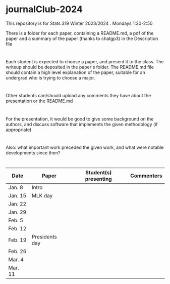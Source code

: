 # journalClub-2024


This repository is for Stats 319 Winter 2023/2024 . Mondays 1:30-2:50

There is a folder for each paper, containing a README.md, a pdf of the paper and a summary of the paper (thanks to chatgp3) in
the Description file
#
Each student is expected to choose a paper, and present it to the class. The writeup should be deposited in the paper's folder.
The README.md file should contain a high level explanation of the paper, suitable for an undergrad who is trying to choose a major.

#
Other students can/should upload  any comments they have about the presentation or the README.md
#
For the presentation, it would be good to  give some background on the authors, and discuss software that implements the given methodology (if appropriate)
#
Also: what important work preceded the given work, and what were notable developments since then?
#

| Date | Paper   | Student(s) presenting |   Commenters  |   
|----| ---- |-------- |   ---------   |
|   Jan. 8   |  Intro      |            |     |
|   Jan. 15   |  MLK day      |            | |
|   Jan. 22   |        |            | |
|   Jan. 29   |        |            | |
|   Feb. 5   |        |            | |
|   Feb. 12   |        |            | |
|   Feb. 19   |   Presidents day     |   |          |
|   Feb.  26   |        |            | |
|   Mar. 4   |        |             | |
 |   Mar. 11   |        |          | |


